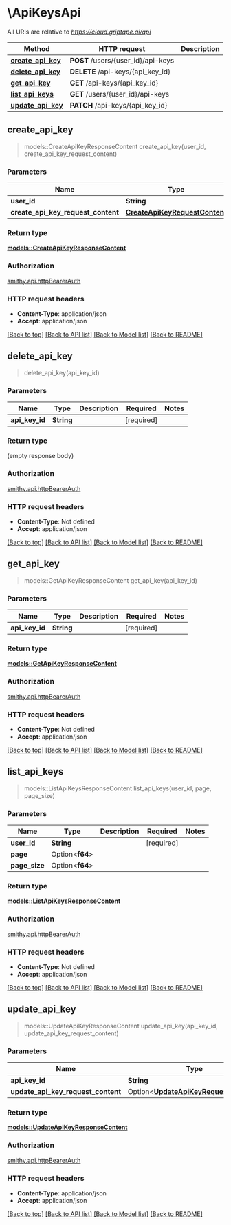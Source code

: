 # \ApiKeysApi

All URIs are relative to *https://cloud.griptape.ai/api*

Method | HTTP request | Description
------------- | ------------- | -------------
[**create_api_key**](ApiKeysApi.md#create_api_key) | **POST** /users/{user_id}/api-keys | 
[**delete_api_key**](ApiKeysApi.md#delete_api_key) | **DELETE** /api-keys/{api_key_id} | 
[**get_api_key**](ApiKeysApi.md#get_api_key) | **GET** /api-keys/{api_key_id} | 
[**list_api_keys**](ApiKeysApi.md#list_api_keys) | **GET** /users/{user_id}/api-keys | 
[**update_api_key**](ApiKeysApi.md#update_api_key) | **PATCH** /api-keys/{api_key_id} | 



## create_api_key

> models::CreateApiKeyResponseContent create_api_key(user_id, create_api_key_request_content)


### Parameters


Name | Type | Description  | Required | Notes
------------- | ------------- | ------------- | ------------- | -------------
**user_id** | **String** |  | [required] |
**create_api_key_request_content** | [**CreateApiKeyRequestContent**](CreateApiKeyRequestContent.md) |  | [required] |

### Return type

[**models::CreateApiKeyResponseContent**](CreateApiKeyResponseContent.md)

### Authorization

[smithy.api.httpBearerAuth](../README.md#smithy.api.httpBearerAuth)

### HTTP request headers

- **Content-Type**: application/json
- **Accept**: application/json

[[Back to top]](#) [[Back to API list]](../README.md#documentation-for-api-endpoints) [[Back to Model list]](../README.md#documentation-for-models) [[Back to README]](../README.md)


## delete_api_key

> delete_api_key(api_key_id)


### Parameters


Name | Type | Description  | Required | Notes
------------- | ------------- | ------------- | ------------- | -------------
**api_key_id** | **String** |  | [required] |

### Return type

 (empty response body)

### Authorization

[smithy.api.httpBearerAuth](../README.md#smithy.api.httpBearerAuth)

### HTTP request headers

- **Content-Type**: Not defined
- **Accept**: application/json

[[Back to top]](#) [[Back to API list]](../README.md#documentation-for-api-endpoints) [[Back to Model list]](../README.md#documentation-for-models) [[Back to README]](../README.md)


## get_api_key

> models::GetApiKeyResponseContent get_api_key(api_key_id)


### Parameters


Name | Type | Description  | Required | Notes
------------- | ------------- | ------------- | ------------- | -------------
**api_key_id** | **String** |  | [required] |

### Return type

[**models::GetApiKeyResponseContent**](GetApiKeyResponseContent.md)

### Authorization

[smithy.api.httpBearerAuth](../README.md#smithy.api.httpBearerAuth)

### HTTP request headers

- **Content-Type**: Not defined
- **Accept**: application/json

[[Back to top]](#) [[Back to API list]](../README.md#documentation-for-api-endpoints) [[Back to Model list]](../README.md#documentation-for-models) [[Back to README]](../README.md)


## list_api_keys

> models::ListApiKeysResponseContent list_api_keys(user_id, page, page_size)


### Parameters


Name | Type | Description  | Required | Notes
------------- | ------------- | ------------- | ------------- | -------------
**user_id** | **String** |  | [required] |
**page** | Option<**f64**> |  |  |
**page_size** | Option<**f64**> |  |  |

### Return type

[**models::ListApiKeysResponseContent**](ListApiKeysResponseContent.md)

### Authorization

[smithy.api.httpBearerAuth](../README.md#smithy.api.httpBearerAuth)

### HTTP request headers

- **Content-Type**: Not defined
- **Accept**: application/json

[[Back to top]](#) [[Back to API list]](../README.md#documentation-for-api-endpoints) [[Back to Model list]](../README.md#documentation-for-models) [[Back to README]](../README.md)


## update_api_key

> models::UpdateApiKeyResponseContent update_api_key(api_key_id, update_api_key_request_content)


### Parameters


Name | Type | Description  | Required | Notes
------------- | ------------- | ------------- | ------------- | -------------
**api_key_id** | **String** |  | [required] |
**update_api_key_request_content** | Option<[**UpdateApiKeyRequestContent**](UpdateApiKeyRequestContent.md)> |  |  |

### Return type

[**models::UpdateApiKeyResponseContent**](UpdateApiKeyResponseContent.md)

### Authorization

[smithy.api.httpBearerAuth](../README.md#smithy.api.httpBearerAuth)

### HTTP request headers

- **Content-Type**: application/json
- **Accept**: application/json

[[Back to top]](#) [[Back to API list]](../README.md#documentation-for-api-endpoints) [[Back to Model list]](../README.md#documentation-for-models) [[Back to README]](../README.md)

